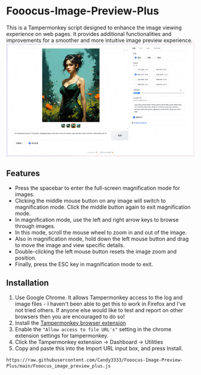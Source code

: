 # Fooocus-Image-Preview-Plus

This is a Tampermonkey script designed to enhance the image viewing experience on web pages. It provides additional functionalities and improvements for a smoother and more intuitive image preview experience.
![gif](https://github.com/Candy3333/Fooocus-Image-Preview-Plus/blob/main/assets/Preview.gif)

## Features

- Press the spacebar to enter the full-screen magnification mode for images.
- Clicking the middle mouse button on any image will switch to magnification mode. Click the middle button again to exit magnification mode.
- In magnification mode, use the left and right arrow keys to browse through images.
- In this mode, scroll the mouse wheel to zoom in and out of the image.
- Also in magnification mode, hold down the left mouse button and drag to move the image and view specific details.
- Double-clicking the left mouse button resets the image zoom and position.
- Finally, press the ESC key in magnification mode to exit.


## Installation

1. Use Google Chrome. It allows Tampermonkey access to the log and image files - I haven't been able to get this to work in Firefox and I've not tried others. If anyone else would like to test and report on other browsers then you are encouraged to do so!
2. Install the [Tampermonkey browser extension](https://chrome.google.com/webstore/detail/tampermonkey/dhdgffkkebhmkfjojejmpbldmpobfkfo?hl=en-GB)
3. Enable the `"Allow access to file URL's"` setting in the chrome extension settings for tampermonkey.
4. Click the Tampermonkey extension -> Dashboard -> Utilities
5. Copy and paste this into the Import URL input box, and press Install.
```
https://raw.githubusercontent.com/Candy3333/Fooocus-Image-Preview-Plus/main/Fooocus_image_preview_plus.js
```
